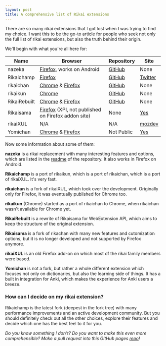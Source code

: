 ```yaml
---
layout: post
title: A comprehensive list of Rikai extensions
---
```


There are so many rikai extensions that I got lost when I was trying to find my choice.
I want this to be the go-to article for people who seek not only the full list of rikai
extensions, but also the truth behind their origin.

We'll begin with what you're all here for:

Name|Browser|Repository|Site
----|-------|----|----
nazeka|[Firefox](https://addons.mozilla.org/cs/firefox/addon/nazeka/), works on Android|[GitHub](https://github.com/wareya/nazeka)|None
Rikaichamp|[Firefox](https://addons.mozilla.org/cs/firefox/addon/rikaichamp/)|[GitHub](https://github.com/birtles/rikaichamp)|[Twitter](https://twitter.com/rikaichamp)
rikaichan|[Chrome](https://chrome.google.com/webstore/detail/rikaichan/clidkjbfdlffpbbhlalnkifiehenkjaj?hl=en) & [Firefox](https://addons.mozilla.org/firefox/addon/rikaichan/)|[GitHub](https://github.com/Kalamandea/Rikaichan)|None
rikaikun|[Chrome](https://chrome.google.com/webstore/detail/rikaikun/jipdnfibhldikgcjhfnomkfpcebammhp?hl=en)|[GitHub](https://github.com/melink14/rikaikun)|None
RikaiRebuilt|[Chrome](https://chrome.google.com/webstore/detail/rikairebuilt/bhcfpccmjdpjejaahbblpnikkejnkfcj) & [Firefox](https://addons.mozilla.org/cs/firefox/addon/rikairebuilt/)|[GitHub](https://github.com/Garethp/RikaiRebuilt)|None
Rikaisama|[Firefox](https://sourceforge.net/projects/rikaisama/files/) (XPI, not published on Firefox addon site)|None|[Yes](http://rikaisama.sourceforge.net/)
rikaiXUL|N/A|N/A|[mozdev](http://rikaixul.mozdev.org/)
Yomichan|[Chrome](https://chrome.google.com/webstore/detail/yomichan/ogmnaimimemjmbakcfefmnahgdfhfami) & [Firefox](https://addons.mozilla.org/en-US/firefox/addon/yomichan/)|Not Public|[Yes](https://foosoft.net/projects/yomichan/)

Now some information about some of them:

**nazeka** is a rikai replacement with many interesting features and options, which are listed in the [readme](https://github.com/wareya/nazeka/blob/master/readme.md) of the repository. It also works in Firefox on Android.

**Rikaichamp** is a port of rikaikun, which is a port of rikaichan, which is a port of rikaiXUL. It's very fast.

**rikaichan** is a fork of rikaiXUL, which took over the development. Originally only for Firefox, it was eventually published for Chrome too.

**rikaikun** (Chrome) started as a port of rikaichan to Chrome, when rikaichan
wasn't available for Chrome yet.

**RikaiRebuilt** is a rewrite of Rikaisama for WebExtension API, which aims to keep the structure of the original extension.

**Rikaisama** is a fork of rikachan with many new features and cutomization options, but it is no longer developed and not supported by Firefox anymore.

**rikaiXUL** is an old Firefox add-on on which most of the rikai family members were
based.

**Yomichan** is not a fork, but rather a whole different extension which focuses
not only on dictionaries, but also the learning side of things. It has a built
in integration for Anki, which makes the experience for Anki users a breeze.

### How can I decide on my rikai extension?
Rikaichamp is the latest fork (deepest in the fork tree) with many performance
improvements and an active development community. But you should definitely
check out all the other choices, explore their features and decide which one
has the best feel to it for you.

*Do you know something I don't? Do you want to make this even more comprehensible? Make a pull request into this GitHub pages [repo](https://github.com/sorashi/sorashi.github.io)!*